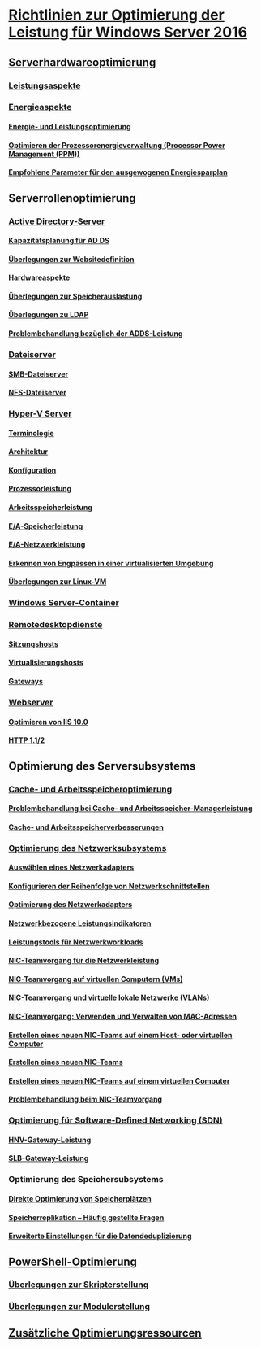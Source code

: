 # [Richtlinien zur Optimierung der Leistung für Windows Server 2016](index.md)
## [Serverhardwareoptimierung](hardware/index.md)
### [Leistungsaspekte](hardware/index.md)
### [Energieaspekte](hardware/power.md)
#### [Energie- und Leistungsoptimierung](hardware/power/power-performance-tuning.md)
#### [Optimieren der Prozessorenergieverwaltung (Processor Power Management (PPM))](hardware/power/processor-power-management-tuning.md)
#### [Empfohlene Parameter für den ausgewogenen Energiesparplan](hardware/power/recommended-balanced-plan-parameters.md)
## Serverrollenoptimierung
### [Active Directory-Server](role/active-directory-server/index.md)
#### [Kapazitätsplanung für AD DS](role/active-directory-server/capacity-planning-for-active-directory-domain-services.md)
#### [Überlegungen zur Websitedefinition](role/active-directory-server/site-definition-considerations.md)
#### [Hardwareaspekte](role/active-directory-server/hardware-considerations.md)
#### [Überlegungen zur Speicherauslastung](role/active-directory-server/memory-usage-considerations.md)
#### [Überlegungen zu LDAP](role/active-directory-server/ldap-considerations.md)
#### [Problembehandlung bezüglich der ADDS-Leistung](role/active-directory-server/troubleshoot.md)
### [Dateiserver](role/file-server/index.md)
#### [SMB-Dateiserver](role/file-server/smb-file-server.md)
#### [NFS-Dateiserver](role/file-server/nfs-file-server.md)
### [Hyper-V Server](role/hyper-v-server/index.md)
#### [Terminologie](role/hyper-v-server/terminology.md)
#### [Architektur](role/hyper-v-server/architecture.md)
#### [Konfiguration](role/hyper-v-server/configuration.md)
#### [Prozessorleistung](role/hyper-v-server/processor-performance.md)
#### [Arbeitsspeicherleistung](role/hyper-v-server/memory-performance.md)
#### [E/A-Speicherleistung](role/hyper-v-server/storage-io-performance.md)
#### [E/A-Netzwerkleistung](role/hyper-v-server/network-io-performance.md)
#### [Erkennen von Engpässen in einer virtualisierten Umgebung](role/hyper-v-server/detecting-virtualized-environment-bottlenecks.md)
#### [Überlegungen zur Linux-VM](role/hyper-v-server/linux-virtual-machine-considerations.md)
### [Windows Server-Container](role/windows-server-container/index.md)
### [Remotedesktopdienste](role/remote-desktop/session-hosts.md)
#### [Sitzungshosts](role/remote-desktop/session-hosts.md)
#### [Virtualisierungshosts](role/remote-desktop/virtualization-hosts.md)
#### [Gateways](role/remote-desktop/gateways.md)
### [Webserver](role/web-server/index.md)
#### [Optimieren von IIS 10.0](role/web-server/tuning-iis-10.md)
#### [HTTP 1.1/2](role/web-server/http-performance.md)
## Optimierung des Serversubsystems
### [Cache- und Arbeitsspeicheroptimierung](subsystem/cache-memory-management/index.md)
#### [Problembehandlung bei Cache- und Arbeitsspeicher-Managerleistung](subsystem/cache-memory-management/troubleshoot.md)
#### [Cache- und Arbeitsspeicherverbesserungen](subsystem/cache-memory-management/improvements-in-windows-server.md)
### [Optimierung des Netzwerksubsystems](../../networking/technologies/network-subsystem/net-sub-performance-top.md)
#### [Auswählen eines Netzwerkadapters](../../networking/technologies/network-subsystem/net-sub-choose-nic.md)
#### [Konfigurieren der Reihenfolge von Netzwerkschnittstellen](../../networking/technologies/network-subsystem/net-sub-interface-metric.md)
#### [Optimierung des Netzwerkadapters](../../networking/technologies/network-subsystem/net-sub-performance-tuning-nics.md)
#### [Netzwerkbezogene Leistungsindikatoren](../../networking/technologies/network-subsystem/net-sub-performance-counters.md)
#### [Leistungstools für Netzwerkworkloads](../../networking/technologies/network-subsystem/net-sub-performance-tools.md)
#### [NIC-Teamvorgang für die Netzwerkleistung](../../networking/technologies/nic-teaming/NIC-Teaming.md)
#### [NIC-Teamvorgang auf virtuellen Computern (VMs)](../../networking/technologies/nic-teaming/nic-teaming.md)
#### [NIC-Teamvorgang und virtuelle lokale Netzwerke (VLANs)](../../networking/technologies/nic-teaming/nic-teaming.md)
#### [NIC-Teamvorgang: Verwenden und Verwalten von MAC-Adressen](../../networking/technologies/nic-teaming/NIC-Teaming-MAC-address-Use-and-Management.md)
#### [Erstellen eines neuen NIC-Teams auf einem Host- oder virtuellen Computer](../../networking/technologies/nic-teaming/create-a-New-NIC-Team-on-a-Host-computer-or-VM.md)
#### [Erstellen eines neuen NIC-Teams](../../networking/technologies/nic-teaming/create-a-new-nic-team-on-a-host-computer-or-vm.md)
#### [Erstellen eines neuen NIC-Teams auf einem virtuellen Computer](../../networking/technologies/nic-teaming/create-a-new-nic-team-on-a-host-computer-or-vm.md)
#### [Problembehandlung beim NIC-Teamvorgang](../../networking/technologies/nic-teaming/Troubleshooting-NIC-Teaming.md)
### [Optimierung für Software-Defined Networking (SDN)](subsystem/software-defined-networking/index.md)
#### [HNV-Gateway-Leistung](subsystem/software-defined-networking/hnv-gateway-performance.md)
#### [SLB-Gateway-Leistung](subsystem/software-defined-networking/slb-gateway-performance.md)
### Optimierung des Speichersubsystems
#### [Direkte Optimierung von Speicherplätzen](subsystem/storage-spaces-direct/index.md)
#### [Speicherreplikation – Häufig gestellte Fragen](../../storage/storage-replica/storage-replica-frequently-asked-questions.md)
#### [Erweiterte Einstellungen für die Datendeduplizierung](../../storage/data-deduplication/advanced-settings.md)
## [PowerShell-Optimierung](powershell/index.md)
### [Überlegungen zur Skripterstellung](powershell/script-authoring-considerations.md)
### [Überlegungen zur Modulerstellung](powershell/module-authoring-considerations.md)
## [Zusätzliche Optimierungsressourcen](additional-resources.md)